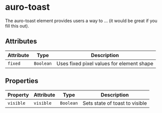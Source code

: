 # auro-toast

The auro-toast element provides users a way to ... (it would be great if you fill this out).

## Attributes

| Attribute | Type      | Description                               |
|-----------|-----------|-------------------------------------------|
| `fixed`   | `Boolean` | Uses fixed pixel values for element shape |

## Properties

| Property  | Attribute | Type      | Description                    |
|-----------|-----------|-----------|--------------------------------|
| `visible` | `visible` | `Boolean` | Sets state of toast to visible |
